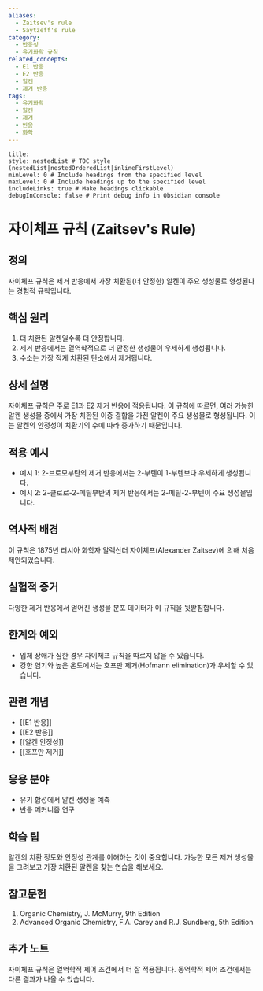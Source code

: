 ```yaml
---
aliases:
  - Zaitsev's rule
  - Saytzeff's rule
category:
  - 반응성
  - 유기화학 규칙
related_concepts:
  - E1 반응
  - E2 반응
  - 알켄
  - 제거 반응
tags:
  - 유기화학
  - 알켄
  - 제거
  - 반응
  - 화학
---
```


```table-of-contents
title: 
style: nestedList # TOC style (nestedList|nestedOrderedList|inlineFirstLevel)
minLevel: 0 # Include headings from the specified level
maxLevel: 0 # Include headings up to the specified level
includeLinks: true # Make headings clickable
debugInConsole: false # Print debug info in Obsidian console
```
# 자이체프 규칙 (Zaitsev's Rule)

## 정의
자이체프 규칙은 제거 반응에서 가장 치환된(더 안정한) 알켄이 주요 생성물로 형성된다는 경험적 규칙입니다.

## 핵심 원리
1. 더 치환된 알켄일수록 더 안정합니다.
2. 제거 반응에서는 열역학적으로 더 안정한 생성물이 우세하게 생성됩니다.
3. 수소는 가장 적게 치환된 탄소에서 제거됩니다.

## 상세 설명
자이체프 규칙은 주로 E1과 E2 제거 반응에 적용됩니다. 이 규칙에 따르면, 여러 가능한 알켄 생성물 중에서 가장 치환된 이중 결합을 가진 알켄이 주요 생성물로 형성됩니다. 이는 알켄의 안정성이 치환기의 수에 따라 증가하기 때문입니다.

## 적용 예시
- 예시 1: 2-브로모부탄의 제거 반응에서는 2-부텐이 1-부텐보다 우세하게 생성됩니다.
- 예시 2: 2-클로로-2-메틸부탄의 제거 반응에서는 2-메틸-2-부텐이 주요 생성물입니다.

## 역사적 배경
이 규칙은 1875년 러시아 화학자 알렉산더 자이체프(Alexander Zaitsev)에 의해 처음 제안되었습니다.

## 실험적 증거
다양한 제거 반응에서 얻어진 생성물 분포 데이터가 이 규칙을 뒷받침합니다.

## 한계와 예외
- 입체 장애가 심한 경우 자이체프 규칙을 따르지 않을 수 있습니다.
- 강한 염기와 높은 온도에서는 호프만 제거(Hofmann elimination)가 우세할 수 있습니다.

## 관련 개념
- [[E1 반응]]
- [[E2 반응]]
- [[알켄 안정성]]
- [[호프만 제거]]

## 응용 분야
- 유기 합성에서 알켄 생성물 예측
- 반응 메커니즘 연구

## 학습 팁
알켄의 치환 정도와 안정성 관계를 이해하는 것이 중요합니다. 가능한 모든 제거 생성물을 그려보고 가장 치환된 알켄을 찾는 연습을 해보세요.

## 참고문헌
1. Organic Chemistry, J. McMurry, 9th Edition
2. Advanced Organic Chemistry, F.A. Carey and R.J. Sundberg, 5th Edition

## 추가 노트
자이체프 규칙은 열역학적 제어 조건에서 더 잘 적용됩니다. 동역학적 제어 조건에서는 다른 결과가 나올 수 있습니다.
